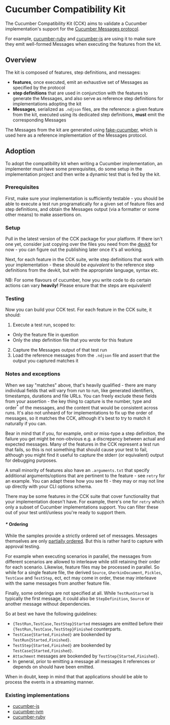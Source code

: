 # Cucumber Compatibility Kit

The Cucumber Compatibility Kit (CCK) aims to validate a Cucumber implementation's support for the
[Cucumber Messages protocol](https://github.com/cucumber/messages).

For example, [cucumber-ruby](https://github.com/cucumber/cucumber-ruby/blob/main/spec/cck/cck_spec.rb)
and [cucumber-js](https://github.com/cucumber/cucumber-js/blob/main/compatibility/cck_spec.ts)
are using it to make sure they emit well-formed Messages when executing the
features from the kit.

## Overview

The kit is composed of features, step definitions, and messages:

- **features**, once executed, emit an exhaustive set of Messages as specified by the protocol
- **step definitions** that are used in conjunction with the features to generate the Messages,
and also serve as reference step definitions for implementations adopting the kit
- **Messages**, serialized as `.ndjson` files, are the reference: a given feature
  from the kit, executed using its dedicated step definitions, **must** emit the
  corresponding Messages

The Messages from the kit are generated using
[fake-cucumber](https://github.com/cucumber/fake-cucumber), which is used here
as a reference implementation of the Messages protocol.

## Adoption

To adopt the compatibility kit when writing a Cucumber implementation, an implementer must have some prerequisites, do
some setup in the implementation project and then write a dynamic test that is fed by the kit.

### Prerequisites

First, make sure your implementation is sufficiently testable - you should be able to execute a test run
programatically for a given set of feature files and step definitions, and obtain the Messages
output (via a formatter or some other means) to make assertions on.

### Setup

Pull in the latest version of the CCK package for your platform. If there isn't one yet, consider just copying over the
files you need from the [devkit](./devkit/) for now - you can figure out the publishing later once it's all working.

Next, for each feature in the CCK suite, write step definitions that work with your implementation - these should
be _equivalent_ to the reference step definitions from the devkit, but with the appropriate language, syntax etc.

NB: For some flavours of cucumber, how you write code to do certain actions can vary **heavily!**
Please ensure that the steps are equivalent!

### Testing

Now you can build your CCK test. For each feature in the CCK suite, it should:

1. Execute a test run, scoped to:
  - Only the feature file in question
  - Only the step definition file that you wrote for this feature
2. Capture the Messages output of that test run
3. Load the reference messages from the `.ndjson` file and assert that the output you captured matches it

### Notes and exceptions

When we say "matches" above, that's heavily qualified - there are many individual fields that will vary from
run to run, like generated identifiers, timestamps, durations and file URLs. You can freely exclude these
fields from your assertion - the key thing to capture is the number, type and order<sup>*</sup> of the messages, and the
content that would be consistent across runs. It's also not unheard of for implementations to fix up the order of
messages, so it matches the CCK, although it's best to try to match it naturally if you can.

Bear in mind that if you, for example, omit or miss-type a step definition, the failure you get might be
non-obvious e.g. a discrepancy between actual and expected messages. Many of the features in the CCK represent a test
run that fails, so this is not something that should cause your test to fail, although you might find it useful to
capture the stderr (or equivalent) output for debugging purposes.

A small minority of features also have an `.arguments.txt` that specify additional arguments/options that are
pertinent to the feature - see `retry` for an example. You can adapt these how you see fit - they may or may not
line up directly with your CLI options schema.

There may be some features in the CCK suite that cover functionality that your implementation doesn't have.
For example, there's one for `retry` which only a subset of Cucumber implementations support. You can filter these
out of your test until/unless you're ready to support them.

#### _*_ Ordering

While the samples provide a strictly ordered set of messages. Messages themselves are only
[partially ordered](https://en.wikipedia.org/wiki/Partially_ordered_set). But this is rather hard to capture with approval
testing.

For example when executing scenarios in parallel, the messages from different scenarios are allowed to interleave while
still retaining their order for each scenario. Likewise, feature files may be processed in parallel. So while for a
single feature file, the derived `Source`, `GherkinDocument`, `Pickles`, `TestCase` and `TestStep`, ect, ect may come in
order, these may interleave with the same messages from another feature file.

Finally, some orderings are not specified at all. While `TestRunStarted` is typically the first message, it could also
be `StepDefinition`, `Source` or another message without dependencies.

So at best we have the following guidelines:
* `{TestRun,TestCase,TestStep}Started` messages are emitted before their `{TestRun,TestCase,TestStep}Finished`
  counterparts.
* `TestCase{Started,Finished}` are bookended by `TestRun{Started,Finished}`.
* `TestStep{Started,Finished}` are bookended by `TestCase{Started,Finished}`.
* `Attachment` messages are bookended by `TestStep{Started,Finished}`.
* In general, prior to emitting a message all messages it references or depends on should have been emitted.

When in doubt, keep in mind that that applications should be able to process the events in a streaming manner.


### Existing implementations

- [cucumber-js](https://github.com/cucumber/cucumber-js/tree/main/compatibility)
- [cucumber-jvm](https://github.com/cucumber/cucumber-jvm/tree/main/compatibility)
- [cucumber-ruby](https://github.com/cucumber/cucumber-ruby/tree/main/compatibility)
